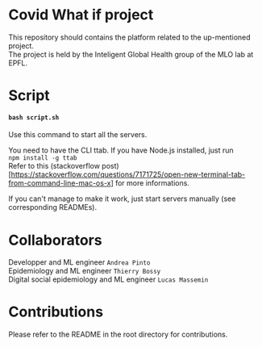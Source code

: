 # Covid What if project

This repository should contains the platform related to the up-mentioned project. <br>
The project is held by the Inteligent Global Health group of the MLO lab at EPFL.

# Script

#### `bash script.sh`

Use this command to start all the servers. <br>

You need to have the CLI ttab. If you have Node.js installed, just run <br>
`npm install -g ttab` <br>
Refer to this (stackoverflow post)[https://stackoverflow.com/questions/7171725/open-new-terminal-tab-from-command-line-mac-os-x] for more informations. <br>

If you can't manage to make it work, just start servers manually (see corresponding READMEs).

# Collaborators

Developper and ML engineer `Andrea Pinto` <br>
Epidemiology and ML engineer `Thierry Bossy` <br>
Digital social epidemiology and ML engineer `Lucas Massemin` <br>

# Contributions

Please refer to the README in the root directory for contributions.